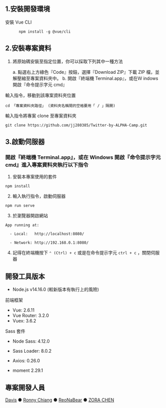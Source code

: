 ## 1.安裝開發環境

安裝 Vue CLI

```text
      npm install -g @vue/cli
```

## 2.安裝專案資料

1. 將原始碼安裝至指定位置，你可以採取下列其中一種方法

   a. 點選右上方綠色『Code』按鈕，選擇『Download ZIP』下載 ZIP 檔，並解壓縮至專案資料夾中。
   b. 開啟『終端機 Terminal.app』，或在Ｗ indows 開啟『命令提示字元 cmd』

輸入指令，移動到該專案資料夾位置

```text
cd 「專案資料夾路徑」 (資料夾名稱間的空格要用「 / 」隔開)
```

輸入指令將專案 clone 至專案資料夾
```text
git clone https://github.com/jj280385/Twitter-by-ALPHA-Camp.git
```
      
      

## 3.啟動伺服器

### 開啟『終端機 Terminal.app』，或在 Windows 開啟『命令提示字元 cmd』進入專案資料夾執行以下指令

1. 安裝本專案使用的套件

```text
npm install
```

2. 輸入執行指令，啟動伺服器

```text
npm run serve
```

3. 於瀏覽器開啟網站

```t3xt
App running at:

  - Local:   http://localhost:8080/

  - Network: http://192.168.0.1:8080/
```

4. 記得在終端機按下 `⌃ (Ctrl) + c` 或是在命令提示字元 `ctrl + c` ，關閉伺服器

## 開發工具版本

- Node.js v14.16.0 (較新版本有執行上的風險)

前端框架
- Vue: 2.6.11
- Vue Router: 3.2.0
- Vuex: 3.6.2

Sass 套件

- Node Sass: 4.12.0
- Sass Loader: 8.0.2

- Axios: 0.26.0
- moment 2.29.1

## 專案開發人員
[Davis](https://github.com/Pudding1989) ● [Ronny Chiang](https://github.com/RonnyChiang) ● [ReoNaBear](https://github.com/ReoNaBear) ● [ZORA CHEN](https://github.com/jj280385) 
